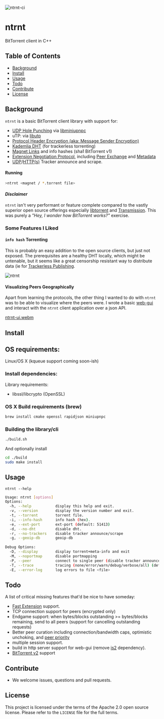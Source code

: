 ![ntrnt-ci](https://github.com/tinselcity/ntrnt/workflows/ntrnt-ci/badge.svg)

# ntrnt
BitTorrent client in C++

## Table of Contents

- [Background](#background)
- [Install](#install)
- [Usage](#usage)
- [Todo](#todo)
- [Contribute](#contribute)
- [License](#license)

## Background

`ntrnt` is a basic BitTorrent client library with support for:

- [UDP Hole Punching](https://en.wikipedia.org/wiki/UDP_hole_punching) via [libminiupnpc](http://miniupnp.free.fr/)
- uTP: via [libutp](https://github.com/bittorrent/libutp)
- [Protocol Header Encryption (aka: Message Sender Encryption)](https://wiki.vuze.com/w/Message_Stream_Encryption)
- [Kademlia DHT](https://xlattice.sourceforge.net/components/protocol/kademlia/specs.html) (for trackerless torrenting)
- [Magnet Links](https://www.bittorrent.org/beps/bep_0053.html) and info hashes (sha1 BitTorrent v1)
- [Extension Negotiation Protocol](https://www.rasterbar.com/products/libtorrent/extension_protocol.html), including [Peer Exchange](https://www.bittorrent.org/beps/bep_0011.html) and [Metadata](https://www.bittorrent.org/beps/bep_0009.html)
- [UDP](https://www.bittorrent.org/beps/bep_0015.html)/[HTTP(s)](https://www.bittorrent.org/beps/bep_0048.html) Tracker announce and scrape.

#### Running
```bash
>ntrnt <magnet / *.torrent file>
```

#### *Disclaimer*
`ntrnt` isn't very performant or feature complete compared to the vastly superior open source offerings especially [libtorrent](https://github.com/arvidn/libtorrent) and [Transmission](https://github.com/transmission/transmission).  This was purely a _"Hey, I wonder how BitTorrent works?"_ exercise.

### Some Features I Liked

#### `info hash` Torrenting
This is probably an easy addition to the open source clients, but just not exposed.  The prerequisites are a healthy DHT locally, which might be untenable, but it seems like a great censorship resistant way to distribute data (ie for [Trackerless Publishing](https://lwn.net/Articles/137523/).

![ntrnt](https://user-images.githubusercontent.com/3515625/219908167-32cbcdba-cf76-4bee-926f-02e3a1b92340.gif)

#### Visualizing Peers Geographically
Apart from learning the protocols, the other thing I wanted to do with `ntrnt` was to be able to visualize where the peers were.  I wrote a basic [web-gui](https://github.com/tinselcity/ntrnt-ui) and interact with the `ntrnt` client application over a json API.

[ntrnt-ui.webm](https://user-images.githubusercontent.com/3515625/218380720-87964630-fa18-49f8-b5f6-2c3156a8a123.webm)

## Install

## OS requirements:
Linux/OS X (kqueue support coming soon-ish)

### Install dependencies:
Library requirements:
* libssl/libcrypto (OpenSSL)

### OS X Build requirements (brew)
```bash
brew install cmake openssl rapidjson miniupnpc
```

### Building the library/cli
```bash
./build.sh
```

And optionally install
```bash
cd ./build
sudo make install
```

## Usage
`ntrnt --help`

```sh
Usage: ntrnt [options]
Options:
  -h, --help           display this help and exit.
  -v, --version        display the version number and exit.
  -t, --torrent        torrent file.
  -i, --info-hash      info hash (hex).
  -e, --ext-port       ext-port (default: 51413)
  -d, --no-dht         disable dht.
  -r, --no-trackers    disable tracker announce/scrape
  -g, --geoip-db       geoip-db
  
Debug Options:
  -D, --display        display torrent+meta-info and exit
  -M, --noportmap      disable portmapping
  -P, --peer           connect to single peer (disable tracker announce)
  -T, --trace          tracing (none/error/warn/debug/verbose/all) (default: none)
  -E, --error-log      log errors to file <file>
```

## Todo
A list of critical missing features that'd be nice to have someday:

- [Fast Extension](https://www.bittorrent.org/beps/bep_0006.html) support.
- TCP connection support for peers (encrypted only)
- Endgame support: when bytes/blocks outstanding >= bytes/blocks remaining, send to all peers (support for cancelling outstanding requests)
 - Better peer curation including connection/bandwidth caps, optimistic unchoking, and [peer priority](http://www.bittorrent.org/beps/bep_0040.html)
 - multiple session support.
 - build in http server support for web-gui (remove [is2](https://github.com/tinselcity/is2) dependency).
- [BitTorrent v2](https://www.bittorrent.org/beps/bep_0052.html) support


## Contribute

- We welcome issues, questions and pull requests.


## License

This project is licensed under the terms of the Apache 2.0 open source license. Please refer to the `LICENSE` file for the full terms.

